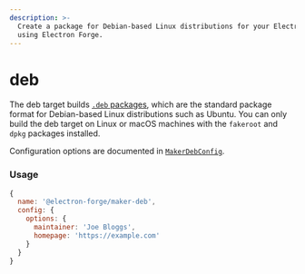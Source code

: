 ```yaml
---
description: >-
  Create a package for Debian-based Linux distributions for your Electron app,
  using Electron Forge.
---
```


# deb

The deb target builds [`.deb` packages](https://en.wikipedia.org/wiki/Deb_%28file_format%29), which are the standard package format for Debian-based Linux distributions such as Ubuntu.  You can only build the deb target on Linux or macOS machines with the `fakeroot` and `dpkg` packages installed.

Configuration options are documented in [`MakerDebConfig`](https://js.electronforge.io/maker/deb/interfaces/makerdebconfig.html).

### Usage

```javascript
{
  name: '@electron-forge/maker-deb',
  config: {
    options: {
      maintainer: 'Joe Bloggs',
      homepage: 'https://example.com'
    }
  }
}
```

